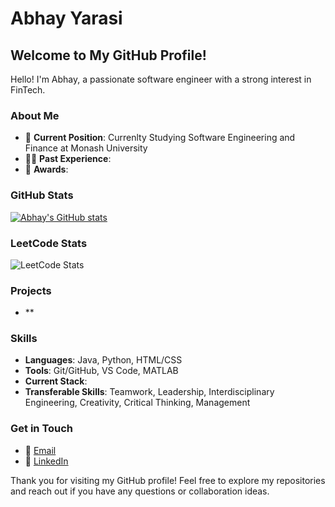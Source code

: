 # Abhay Yarasi
 
 ## Welcome to My GitHub Profile!
 
 Hello! I'm Abhay, a passionate software engineer with a strong interest in FinTech.
 
 ### About Me
 
 - 🌟 **Current Position**: Currenlty Studying Software Engineering and Finance at Monash University
 - 🧑‍💼 **Past Experience**: 
 - 🏅 **Awards**: 
 
 ### GitHub Stats
 
 [![Abhay's GitHub stats](https://github-readme-stats.vercel.app/api?username=vishnugrao)](https://github.com/anuraghazra/github-readme-stats)
 
 ### LeetCode Stats
 
 ![LeetCode Stats](https://leetcard.jacoblin.cool/immortalabdu413?theme=light&font=Geostar&ext=heatmap)
 
 ### Projects
 
 - **
 
 ### Skills
 
 - **Languages**: Java, Python, HTML/CSS
 - **Tools**: Git/GitHub, VS Code, MATLAB
 - **Current Stack**: 
 - **Transferable Skills**: Teamwork, Leadership, Interdisciplinary Engineering, Creativity, Critical Thinking, Management
 
 ### Get in Touch
 
 - 📧 [Email](mailto:yarasiabhay@gmail.com)
 - 💼 [LinkedIn](https://www.linkedin.com/in/abhay-yarasi-34a73328b/)
 
 Thank you for visiting my GitHub profile! Feel free to explore my repositories and reach out if you have any questions or collaboration ideas.
 
